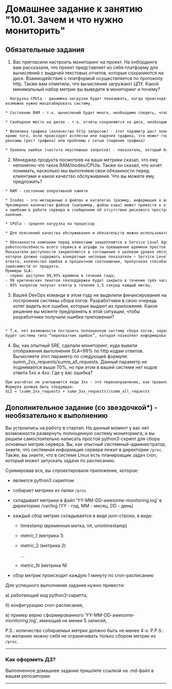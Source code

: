 # Домашнее задание к занятию "10.01. Зачем и что нужно мониторить"

## Обязательные задания

1. Вас пригласили настроить мониторинг на проект. На онбординге вам рассказали, что проект представляет из себя 
платформу для вычислений с выдачей текстовых отчетов, которые сохраняются на диск. Взаимодействие с платформой 
осуществляется по протоколу http. Также вам отметили, что вычисления загружают ЦПУ. Какой минимальный набор метрик вы
выведите в мониторинг и почему?

```      html
- Нагрузка CPUla - динамика нагрузки будет показывать, когда происходят пиковые нагрузки и достаточно ли в целом ресурсов,
возможно нужно масштабировать систему.

* Состояние RAM - т.к. вычислений будет много, необходимо следить, чтобы оперативной памяти было достаточно.

* Свободное место на диске - т.к. отчёты сохраняются на диск, необходимо контролировать свободное место.

* Величина трафика (количество http запросов) - этот параметр даст понимание, когда происходит пик обращений на проекте,
кроме того, если происходят всплески или падения трафика, это может говорить о бизнес показателях, таких как эффективность
рекламы (рост трафика) или проблемы с сетью (падение трафика)

* Уровень ошибок (частота неуспешных запросов) - показатель, который будет показывать стабильность работы приложения.
```
2. Менеджер продукта посмотрев на ваши метрики сказал, что ему непонятно что такое RAM/inodes/CPUla. Также он сказал, 
что хочет понимать, насколько мы выполняем свои обязанности перед клиентами и какое качество обслуживания. Что вы 
можете ему предложить?

```      html
* RAM - состояние оперативной памяти

* Inodes - это метаданные о файлах и каталогах (размер, информация о владельце, права доступа и т.д.).
Чрезмерное количество файлов (например, файлы кэша) может привести к отсутствию свободных inodes и, как следствие,
к ошибкам в работе сервера и сообщениям об отсутствии дискового пространства, несмотря на его фактическое
наличие.

* CPUla - средняя нагрузка на процессор

* Для пояснений качества обслуживания и обязательств можно использовать метрики SLO/SLA/SLI:

* Обязанности компании перед клиентами закрепляются в Service Level Agreement (SLA). Это соглашение описывает
работоспособность всего сервиса и штрафы за превышение времени простоя или другие нарушения.
Показатели доступности закрепляются в соглашении о целевом уровне обслуживания - Service-Level Objective (SLO),
которое должно содержать конкретные числовые показатели — Service Level Indicator (SLI). Это может быть время
ответа, количество ошибок в процентном соотношении, пропускная способность, корректность ответа - что угодно в
зависимости от продукта.
Примеры SLA:
- сервис доступен 99,95% времени в течение года;
- 99 критических тикетов техподдержки будет закрыто в течение трёх часов за квартал;
- 85% запросов получат ответы в течение 1,5 секунд каждый месяц.
```
3. Вашей DevOps команде в этом году не выделили финансирование на построение системы сбора логов. Разработчики в свою 
очередь хотят видеть все ошибки, которые выдают их приложения. Какое решение вы можете предпринять в этой ситуации, 
чтобы разработчики получали ошибки приложения?
```      html

* Т.к. нет возможности построить полноценную систему сбора логов, хорошим вариантом для получения ошибок приложения
будет система типа “перехватчик ошибок”, которая позволяет информировать о возникающих ошибках в режиме реального времени.

```
4. Вы, как опытный SRE, сделали мониторинг, куда вывели отображения выполнения SLA=99% по http кодам ответов. 
Вычисляете этот параметр по следующей формуле: summ_2xx_requests/summ_all_requests. Данный параметр не поднимается выше 
70%, но при этом в вашей системе нет кодов ответа 5xx и 4xx. Где у вас ошибка?
```      html
При расчётах не учитываются коды 3хх - это перенаправление, как правило, редирект с http на https.
Формула должна быть следующая:
SLI = (summ_2xx_requests + summ_3xx_requests)/summ_all_requests
``` 
## Дополнительное задание (со звездочкой*) - необязательно к выполнению

Вы устроились на работу в стартап. На данный момент у вас нет возможности развернуть полноценную систему 
мониторинга, и вы решили самостоятельно написать простой python3-скрипт для сбора основных метрик сервера. Вы, как 
опытный системный-администратор, знаете, что системная информация сервера лежит в директории `/proc`. 
Также, вы знаете, что в системе Linux есть  планировщик задач cron, который может запускать задачи по расписанию.

Суммировав все, вы спроектировали приложение, которое:
- является python3 скриптом
- собирает метрики из папки `/proc`
- складывает метрики в файл 'YY-MM-DD-awesome-monitoring.log' в директорию /var/log 
(YY - год, MM - месяц, DD - день)
- каждый сбор метрик складывается в виде json-строки, в виде:
  + timestamp (временная метка, int, unixtimestamp)
  + metric_1 (метрика 1)
  + metric_2 (метрика 2)
  
     ...
     
  + metric_N (метрика N)
  
- сбор метрик происходит каждую 1 минуту по cron-расписанию

Для успешного выполнения задания нужно привести:

а) работающий код python3-скрипта,

б) конфигурацию cron-расписания,

в) пример верно сформированного 'YY-MM-DD-awesome-monitoring.log', имеющий не менее 5 записей,

P.S.: количество собираемых метрик должно быть не менее 4-х.
P.P.S.: по желанию можно себя не ограничивать только сбором метрик из `/proc`.

---

### Как оформить ДЗ?

Выполненное домашнее задание пришлите ссылкой на .md-файл в вашем репозитории.

---
